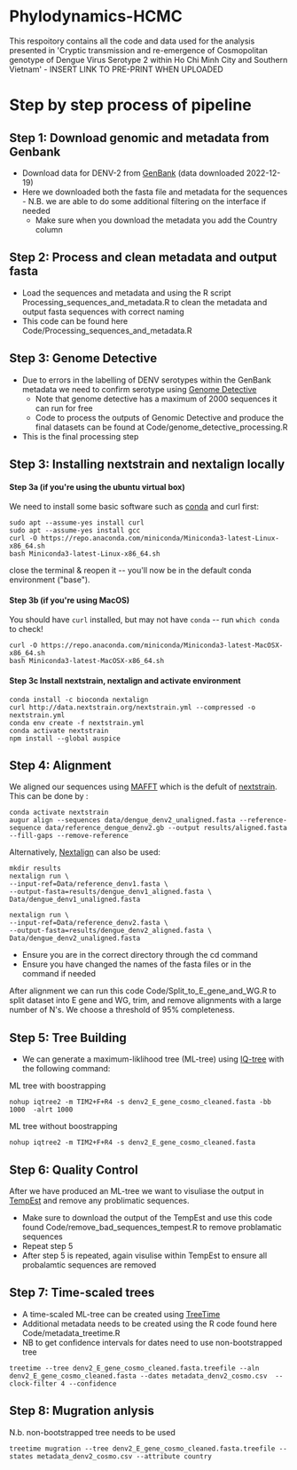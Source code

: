 # Phylodynamics-HCMC

This respoitory contains all the code and data used for the analysis presented in 'Cryptic transmission and re-emergence of Cosmopolitan genotype of Dengue Virus Serotype 2 within Ho Chi Minh City and Southern Vietnam' - INSERT LINK TO PRE-PRINT WHEN UPLOADED


# Step by step process of pipeline 

## Step 1: Download genomic and metadata from Genbank

- Download data for DENV-2 from [GenBank](https://www.ncbi.nlm.nih.gov/labs/virus/vssi/#/virus?SeqType_s=Nucleotide&VirusLineage_ss=Dengue%20virus%20type%202,%20taxid:11060&utm_source=data-hub) (data downloaded 2022-12-19)
- Here we downloaded both the fasta file and metadata for the sequences - N.B. we are able to do some additional filtering on the interface if needed
  - Make sure when you download the metadata you add the Country column

## Step 2: Process and clean metadata and output fasta

- Load the sequences and metadata and using the R script Processing_sequences_and_metadata.R to clean the metadata and output fasta sequences with correct naming 
- This code can be found here Code/Processing_sequences_and_metadata.R

## Step 3: Genome Detective 

- Due to errors in the labelling of DENV serotypes within the GenBank metadata we need to confirm serotype using [Genome Detective](https://www.genomedetective.com/app/typingtool/dengue/)
  - Note that genome detective has a maximum of 2000 sequences it can run for free
  - Code to process the outputs of Genomic Detective and produce the final datasets can be found at Code/genome_detective_processing.R
- This is the final processing step

## Step 3: Installing nextstrain and nextalign locally

#### Step 3a (if you're using the ubuntu virtual box)
We need to install some basic software such as [conda](https://docs.conda.io/en/latest/miniconda.html) and curl first:
```
sudo apt --assume-yes install curl
sudo apt --assume-yes install gcc
curl -O https://repo.anaconda.com/miniconda/Miniconda3-latest-Linux-x86_64.sh
bash Miniconda3-latest-Linux-x86_64.sh
```
close the terminal & reopen it -- you'll now be in the default conda environment ("base").

#### Step 3b (if you're using MacOS)
You should have `curl` installed, but may not have `conda` -- run `which conda` to check!
```
curl -O https://repo.anaconda.com/miniconda/Miniconda3-latest-MacOSX-x86_64.sh
bash Miniconda3-latest-MacOSX-x86_64.sh
```

#### Step 3c Install nextstrain, nextalign and activate environment
```
conda install -c bioconda nextalign
curl http://data.nextstrain.org/nextstrain.yml --compressed -o nextstrain.yml
conda env create -f nextstrain.yml
conda activate nextstrain
npm install --global auspice
```

## Step 4: Alignment 

We aligned our sequences using [MAFFT](https://mafft.cbrc.jp/alignment/software/) which is the defult of [nextstrain](https://nextstrain.org/). This can be done by :
```
conda activate nextstrain
augur align --sequences data/dengue_denv2_unaligned.fasta --reference-sequence data/reference_dengue_denv2.gb --output results/aligned.fasta --fill-gaps --remove-reference
```


Alternatively, [Nextalign](https://docs.nextstrain.org/projects/nextclade/en/stable/user/nextalign-cli.html) can also be used:
```
mkdir results
nextalign run \
--input-ref=Data/reference_denv1.fasta \
--output-fasta=results/dengue_denv1_aligned.fasta \
Data/dengue_denv1_unaligned.fasta
```

```
nextalign run \
--input-ref=Data/reference_denv2.fasta \
--output-fasta=results/dengue_denv2_aligned.fasta \
Data/dengue_denv2_unaligned.fasta
```
  - Ensure you are in the correct directory through the cd command 
  - Ensure you have changed the names of the fasta files or in the command if needed

After alignment we can run this code Code/Split_to_E_gene_and_WG.R to split dataset into E gene and WG, trim, and remove alignments with a large number of N's. We choose a threshold of 95% completeness.

## Step 5: Tree Building 

- We can generate a maximum-liklihood tree (ML-tree) using [IQ-tree](http://www.iqtree.org/) with the following command:

ML tree with boostrapping
```
nohup iqtree2 -m TIM2+F+R4 -s denv2_E_gene_cosmo_cleaned.fasta -bb 1000  -alrt 1000
```
ML tree without boostrapping
```
nohup iqtree2 -m TIM2+F+R4 -s denv2_E_gene_cosmo_cleaned.fasta
```
## Step 6: Quality Control

After we have produced an ML-tree we want to visuliase the output in [TempEst](http://tree.bio.ed.ac.uk/software/tempest/) and remove any problimatic sequences. 

- Make sure to download the output of the TempEst and use this code found Code/remove_bad_sequences_tempest.R to remove problamatic sequences
- Repeat step 5
- After step 5 is repeated, again visulise within TempEst to ensure all probalamtic sequences are removed

## Step 7: Time-scaled trees

- A time-scaled ML-tree can be created using [TreeTime](https://treetime.biozentrum.unibas.ch/)
- Additional metadata needs to be created using the R code found here Code/metadata_treetime.R
- NB to get confidence intervals for dates need to use non-bootstrapped tree

```
treetime --tree denv2_E_gene_cosmo_cleaned.fasta.treefile --aln denv2_E_gene_cosmo_cleaned.fasta --dates metadata_denv2_cosmo.csv  --clock-filter 4 --confidence
```
## Step 8: Mugration anlysis

N.b. non-bootstrapped tree needs to be used

```
treetime mugration --tree denv2_E_gene_cosmo_cleaned.fasta.treefile --states metadata_denv2_cosmo.csv --attribute country
```
